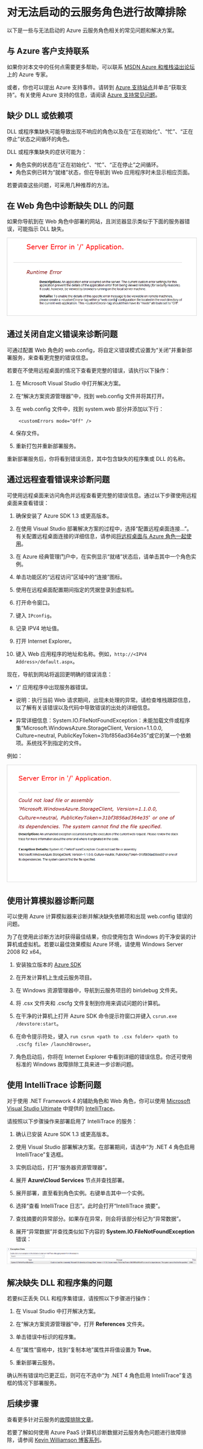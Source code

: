 <properties
   pageTitle="对无法启动的角色进行故障排除 | Azure"
   description="以下是云服务角色无法启动的一些常见原因。此外还提供了这些问题的解决方案。"
   services="cloud-services"
   documentationCenter=""
   authors="dalechen"
   manager="felixwu"
   editor=""
   tags="top-support-issue"/>
<tags
   ms.service="cloud-services"
   ms.date="01/20/2016"
   wacn.date="03/24/2016" />

# 对无法启动的云服务角色进行故障排除

以下是一些与无法启动的 Azure 云服务角色相关的常见问题和解决方案。

## 与 Azure 客户支持联系

如果你对本文中的任何点需要更多帮助，可以联系 [MSDN Azure 和堆栈溢出论坛](/support/forums)上的 Azure 专家。

或者，你也可以提出 Azure 支持事件。请转到 [Azure 支持站点](/support/contact)并单击“获取支持”。有关使用 Azure 支持的信息，请阅读 [Azure 支持常见问题](/support/faq)。

## 缺少 DLL 或依赖项

DLL 或程序集缺失可能导致出现不响应的角色以及在“正在初始化”、“忙”、“正在停止”状态之间循环的角色。

DLL 或程序集缺失的症状可能为：

- 角色实例的状态在“正在初始化”、“忙”、“正在停止”之间循环。
- 角色实例已转为“就绪”状态，但在导航到 Web 应用程序时未显示相应页面。

若要调查这些问题，可采用几种推荐的方法。

## 在 Web 角色中诊断缺失 DLL 的问题

如果你导航到在 Web 角色中部署的网站，且浏览器显示类似于下面的服务器错误，可能指示 DLL 缺失。

!['/' 应用程序中出现服务器错误。](./media/cloud-services-troubleshoot-roles-that-fail-start/ic503388.png)

## 通过关闭自定义错误来诊断问题

可通过配置 Web 角色的 web.config，将自定义错误模式设置为“关闭”并重新部署服务，来查看更完整的错误信息。

若要在不使用远程桌面的情况下查看更完整的错误，请执行以下操作：

1. 在 Microsoft Visual Studio 中打开解决方案。

2. 在“解决方案资源管理器”中，找到 web.config 文件并将其打开。

3. 在 web.config 文件中，找到 system.web 部分并添加以下行：

		<customErrors mode="Off" />


4. 保存文件。

5. 重新打包并重新部署服务。

重新部署服务后，你将看到错误消息，其中包含缺失的程序集或 DLL 的名称。

## 通过远程查看错误来诊断问题

可使用远程桌面来访问角色并远程查看更完整的错误信息。通过以下步骤使用远程桌面来查看错误：

1. 确保安装了 Azure SDK 1.3 或更高版本。

2. 在使用 Visual Studio 部署解决方案的过程中，选择“配置远程桌面连接...”。有关配置远程桌面连接的详细信息，请参阅[将远程桌面与 Azure 角色一起使用](/documentation/articles/vs-azure-tools-remote-desktop-roles)。

3. 在 Azure 经典管理门户中，在实例显示“就绪”状态后，请单击其中一个角色实例。

4. 单击功能区的“远程访问”区域中的“连接”图标。

5. 使用在远程桌面配置期间指定的凭据登录到虚拟机。

6. 打开命令窗口。

7. 键入 `IPconfig`。

8. 记录 IPV4 地址值。

9. 打开 Internet Explorer。

10. 键入 Web 应用程序的地址和名称。例如，`http://<IPV4 Address>/default.aspx`。

现在，导航到网站将返回更明确的错误消息：

* '/' 应用程序中出现服务器错误。

* 说明：执行当前 Web 请求期间，出现未处理的异常。请检查堆栈跟踪信息，以了解有关该错误以及代码中导致错误的出处的详细信息。

* 异常详细信息：System.IO.FIleNotFoundException：未能加载文件或程序集“Microsoft.WindowsAzure.StorageClient, Version=1.1.0.0, Culture=neutral, PublicKeyToken=31bf856ad364e35”或它的某一个依赖项。系统找不到指定的文件。

例如：

!['/' 应用程序中出现显式服务器错误](./media/cloud-services-troubleshoot-roles-that-fail-start/ic503389.png)

## 使用计算模拟器诊断问题

可以使用 Azure 计算模拟器来诊断并解决缺失依赖项和出现 web.config 错误的问题。

为了在使用此诊断方法时获得最佳结果，你应使用包含 Windows 的干净安装的计算机或虚拟机。若要以最佳效果模拟 Azure 环境，请使用 Windows Server 2008 R2 x64。

1. 安装独立版本的 [Azure SDK](/downloads)

2. 在开发计算机上生成云服务项目。

3. 在 Windows 资源管理器中，导航到云服务项目的 bin\\debug 文件夹。

4. 将 .csx 文件夹和 .cscfg 文件复制到你用来调试问题的计算机。

5. 在干净的计算机上打开 Azure SDK 命令提示符窗口并键入 `csrun.exe /devstore:start`。

6. 在命令提示符处，键入 `run csrun <path to .csx folder> <path to .cscfg file> /launchBrowser`。

7. 角色启动后，你将在 Internet Explorer 中看到详细的错误信息。你还可使用标准的 Windows 故障排除工具来进一步诊断问题。

## 使用 IntelliTrace 诊断问题

对于使用 .NET Framework 4 的辅助角色和 Web 角色，你可以使用 [Microsoft Visual Studio Ultimate](https://www.visualstudio.com/products/visual-studio-ultimate-with-MSDN-vs) 中提供的 [IntelliTrace](https://msdn.microsoft.com/zh-cn/library/dd264915.aspx)。

请按照以下步骤操作来部署启用了 IntelliTrace 的服务：

1. 确认已安装 Azure SDK 1.3 或更高版本。

2. 使用 Visual Studio 部署解决方案。在部署期间，请选中“为 .NET 4 角色启用 IntelliTrace”复选框。

3. 实例启动后，打开“服务器资源管理器”。

4. 展开 **Azure\\Cloud Services** 节点并查找部署。

5. 展开部署，直至看到角色实例。右键单击其中一个实例。

6. 选择“查看 IntelliTrace 日志”。此时会打开“IntelliTrace 摘要”。

7. 查找摘要的异常部分。如果存在异常，则会将该部分标记为“异常数据”。

8. 展开“异常数据”并查找类似如下内容的 **System.IO.FileNotFoundException** 错误：

![异常数据、缺少文件或程序集](./media/cloud-services-troubleshoot-roles-that-fail-start/ic503390.png)

## 解决缺失 DLL 和程序集的问题

若要纠正丢失 DLL 和程序集错误，请按照以下步骤进行操作：

1. 在 Visual Studio 中打开解决方案。

2. 在“解决方案资源管理器”中，打开 **References** 文件夹。

3. 单击错误中标识的程序集。

4. 在“属性”窗格中，找到“复制本地”属性并将值设置为 **True**。

5. 重新部署云服务。

确认所有错误均已更正后，则可在不选中“为 .NET 4 角色启用 IntelliTrace”复选框的情况下部署服务。

## 后续步骤

查看更多针对云服务的[故障排除文章](..\?tag=top-support-issue&service=cloud-services)。

若要了解如何使用 Azure PaaS 计算机诊断数据对云服务角色问题进行故障排除，请参阅 [Kevin Williamson 博客系列](http://blogs.msdn.com/b/kwill/archive/2013/08/09/windows-azure-paas-compute-diagnostics-data.aspx)。

<!---HONumber=Mooncake_0307_2016-->